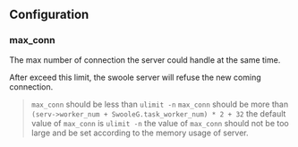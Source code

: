 ## Configuration

### max_conn

The max number of connection the server could handle at the same time.

After exceed this limit, the swoole server will refuse the new coming connection.

> `max_conn` should be less than `ulimit -n`
> `max_conn` should be more than `(serv->worker_num + SwooleG.task_worker_num) * 2 + 32`
> the default value of `max_conn` is `ulimit -n`
> the value of `max_conn` should not be too large and be set according to the memory usage of server.
